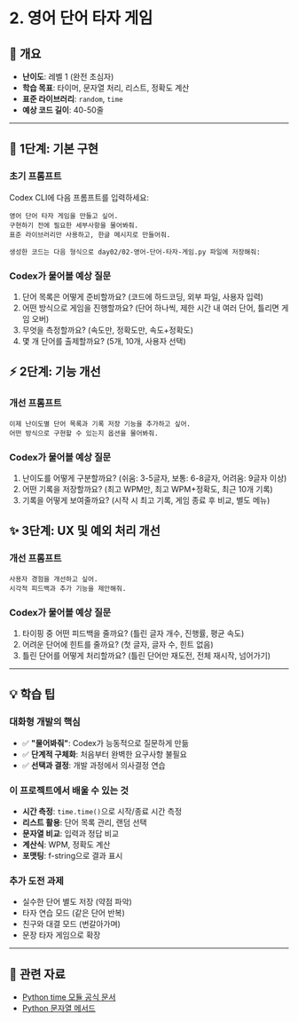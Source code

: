 # 2. 영어 단어 타자 게임

## 📌 개요

- **난이도**: 레벨 1 (완전 초심자)
- **학습 목표**: 타이머, 문자열 처리, 리스트, 정확도 계산
- **표준 라이브러리**: `random`, `time`
- **예상 코드 길이**: 40-50줄

---

## 🚀 1단계: 기본 구현

### 초기 프롬프트

Codex CLI에 다음 프롬프트를 입력하세요:

```
영어 단어 타자 게임을 만들고 싶어.
구현하기 전에 필요한 세부사항을 물어봐줘.
표준 라이브러리만 사용하고, 한글 메시지로 만들어줘.

생성한 코드는 다음 형식으로 day02/02-영어-단어-타자-게임.py 파일에 저장해줘:
```

### Codex가 물어볼 예상 질문

1. 단어 목록은 어떻게 준비할까요? (코드에 하드코딩, 외부 파일, 사용자 입력)
2. 어떤 방식으로 게임을 진행할까요? (단어 하나씩, 제한 시간 내 여러 단어, 틀리면 게임 오버)
3. 무엇을 측정할까요? (속도만, 정확도만, 속도+정확도)
4. 몇 개 단어를 출제할까요? (5개, 10개, 사용자 선택)

## ⚡ 2단계: 기능 개선

### 개선 프롬프트

```
이제 난이도별 단어 목록과 기록 저장 기능을 추가하고 싶어.
어떤 방식으로 구현할 수 있는지 옵션을 물어봐줘.
```

### Codex가 물어볼 예상 질문

1. 난이도를 어떻게 구분할까요? (쉬움: 3-5글자, 보통: 6-8글자, 어려움: 9글자 이상)
2. 어떤 기록을 저장할까요? (최고 WPM만, 최고 WPM+정확도, 최근 10개 기록)
3. 기록을 어떻게 보여줄까요? (시작 시 최고 기록, 게임 종료 후 비교, 별도 메뉴)

## ✨ 3단계: UX 및 예외 처리 개선

### 개선 프롬프트

```
사용자 경험을 개선하고 싶어.
시각적 피드백과 추가 기능을 제안해줘.
```

### Codex가 물어볼 예상 질문

1. 타이핑 중 어떤 피드백을 줄까요? (틀린 글자 개수, 진행률, 평균 속도)
2. 어려운 단어에 힌트를 줄까요? (첫 글자, 글자 수, 힌트 없음)
3. 틀린 단어를 어떻게 처리할까요? (틀린 단어만 재도전, 전체 재시작, 넘어가기)

---

## 💡 학습 팁

### 대화형 개발의 핵심

- ✅ **"물어봐줘"**: Codex가 능동적으로 질문하게 만듦
- ✅ **단계적 구체화**: 처음부터 완벽한 요구사항 불필요
- ✅ **선택과 결정**: 개발 과정에서 의사결정 연습

### 이 프로젝트에서 배울 수 있는 것

- **시간 측정**: `time.time()`으로 시작/종료 시간 측정
- **리스트 활용**: 단어 목록 관리, 랜덤 선택
- **문자열 비교**: 입력과 정답 비교
- **계산식**: WPM, 정확도 계산
- **포맷팅**: f-string으로 결과 표시

### 추가 도전 과제

- 실수한 단어 별도 저장 (약점 파악)
- 타자 연습 모드 (같은 단어 반복)
- 친구와 대결 모드 (번갈아가며)
- 문장 타자 게임으로 확장

---

## 🔗 관련 자료

- [Python time 모듈 공식 문서](https://docs.python.org/ko/3/library/time.html)
- [Python 문자열 메서드](https://docs.python.org/ko/3/library/stdtypes.html#string-methods)
